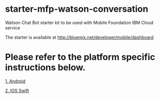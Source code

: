 # starter-mfp-watson-conversation
Watson Chat Bot starter kit to be used with Mobile Foundation IBM Cloud service

The starter is available at http://bluemix.net/developer/mobile/dashboard

# Please refer to the platform specific instructions below.

[1. Android](android/README.md)

[2. IOS Swift](ios_swift/README.md)
